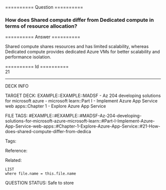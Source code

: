 ========== Question ==========  

### How does Shared compute differ from Dedicated compute in terms of resource allocation?  

========== Answer ==========  

Shared compute shares resources and has limited scalability, whereas Dedicated
compute provides dedicated Azure VMs for better scalability and performance
isolation.

========== Id ==========  
21

---

DECK INFO

TARGET DECK: EXAMPLE::EXAMPLE::MADSF - Az 204 developing solutions for microsoft azure - microsoft learn::Part I - Implement Azure App Service web apps::Chapter 1 - Explore Azure App Service

FILE TAGS: #EXAMPLE::#EXAMPLE::#MADSF-Az-204-developing-solutions-for-microsoft-azure-microsoft-learn::#Part-I-Implement-Azure-App-Service-web-apps::#Chapter-1-Explore-Azure-App-Service::#21-How-does-shared-compute-differ-from-dedica

Tags:

Reference:

Related:

```dataview
LIST
where file.name = this.file.name
```

QUESTION STATUS: Safe to store
